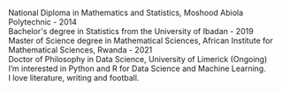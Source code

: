 National Diploma in Mathematics and Statistics, Moshood Abiola Polytechnic - $2014$ \
Bachelor's degree in Statistics from the University of Ibadan - $2019$ <br>
Master of Science degree in Mathematical Sciences, African Institute for Mathematical Sciences, Rwanda - 2021 <br>
Doctor of Philosophy in Data Science, University of Limerick (Ongoing) <br>
I’m interested in Python and R for Data Science and Machine Learning. <br>
I love literature, writing and football.
